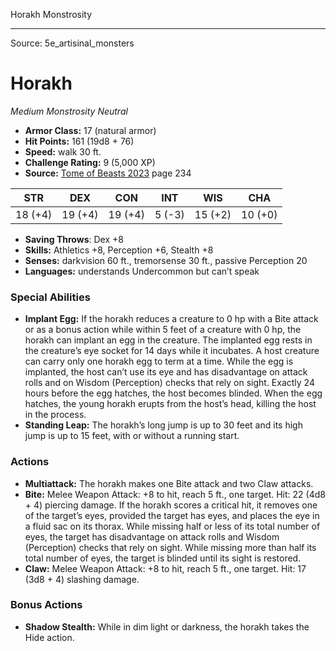 <MonsterName/>Horakh</MonsterName>
<CreatureType/>Monstrosity</CreatureType>



---

Source: 5e_artisinal_monsters

# Horakh

*Medium* *Monstrosity* *Neutral*

- **Armor Class:** 17 (natural armor)
- **Hit Points:** 161 (19d8 + 76)
- **Speed:** walk 30 ft.
- **Challenge Rating:** 9 (5,000 XP)
- **Source:** [Tome of Beasts 2023](https://koboldpress.com/kpstore/product/tome-of-beasts-1-2023-edition/) page 234

| STR | DEX | CON | INT | WIS | CHA |
| --- | --- | --- | --- | --- | --- |
| 18 (+4) | 19 (+4) | 19 (+4) | 5 (-3) | 15 (+2) | 10 (+0) |

- **Saving Throws**: Dex +8
- **Skills:** Athletics +8, Perception +6, Stealth +8
- **Senses:** darkvision 60 ft., tremorsense 30 ft., passive Perception 20
- **Languages:** understands Undercommon but can’t speak

### Special Abilities

- **Implant Egg:** If the horakh reduces a creature to 0 hp with a Bite attack or as a bonus action while within 5 feet of a creature with 0 hp, the horakh can implant an egg in the creature. The implanted egg rests in the creature’s eye socket for 14 days while it incubates. A host creature can carry only one horakh egg to term at a time. While the egg is implanted, the host can’t use its eye and has disadvantage on attack rolls and on Wisdom (Perception) checks that rely on sight. Exactly 24 hours before the egg hatches, the host becomes blinded. When the egg hatches, the young horakh erupts from the host’s head, killing the host in the process.
- **Standing Leap:** The horakh’s long jump is up to 30 feet and its high jump is up to 15 feet, with or without a running start.

### Actions

- **Multiattack:** The horakh makes one Bite attack and two Claw attacks.
- **Bite:** Melee Weapon Attack: +8 to hit, reach 5 ft., one target. Hit: 22 (4d8 + 4) piercing damage. If the horakh scores a critical hit, it removes one of the target’s eyes, provided the target has eyes, and places the eye in a fluid sac on its thorax. While missing half or less of its total number of eyes, the target has disadvantage on attack rolls and Wisdom (Perception) checks that rely on sight. While missing more than half its total number of eyes, the target is blinded until its sight is restored.
- **Claw:** Melee Weapon Attack: +8 to hit, reach 5 ft., one target. Hit: 17 (3d8 + 4) slashing damage.

### Bonus Actions

- **Shadow Stealth:** While in dim light or darkness, the horakh takes the Hide action.


